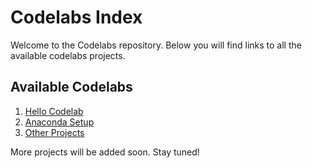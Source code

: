 # Codelabs Index

Welcome to the Codelabs repository. Below you will find links to all the available codelabs projects.

## Available Codelabs

1. [Hello Codelab](https://dr-saad-la.github.io/codelabs/hello-codelab/#0)
2. [Anaconda Setup](https://dr-saad-la.github.io/codelabs/anaconda-setup/#0)
3. [Other Projects](https://dr-saad-la.github.io/codelabs/other-projects/)

More projects will be added soon. Stay tuned!